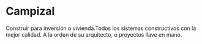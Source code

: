 # Campizal
Construir para inversión o vivienda.Todos los sistemas constructivos con la mejor calidad. A la orden de su arquitecto, o proyectos llave en mano.
